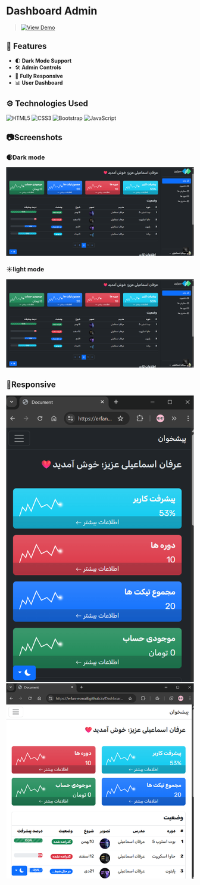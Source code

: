 # Dashboard Admin

>[![View Demo](https://img.shields.io/badge/View%20Demo-Click-brightgreen)](https://github.com/Erfan-Esmaili/Dashboard-Admin/)


## 🔧 Features

- 🌓 **Dark Mode Support**
- 🛠️ **Admin Controls** 
- 📱 **Fully Responsive** 
- 📊 **User Dashboard** 



## ⚙️ Technologies Used

![HTML5](https://img.shields.io/badge/html5-%23E34F26.svg?style=for-the-badge&logo=html5&logoColor=white)
![CSS3](https://img.shields.io/badge/css3-%231572B6.svg?style=for-the-badge&logo=css3&logoColor=white)
![Bootstrap](https://img.shields.io/badge/bootstrap-%238511FA.svg?style=for-the-badge&logo=bootstrap&logoColor=white)
![JavaScript](https://img.shields.io/badge/javascript-%23323330.svg?style=for-the-badge&logo=javascript&logoColor=%23F7DF1E)


## 📷Screenshots

### 🌒Dark mode
<img src="screenshots/dash1.png">

###  ☀️light mode
<img src="screenshots/dash1.png">

<br>

##  📱Responsive

<img src="screenshots/dash4.png">
<img src="screenshots/dash3.png">
